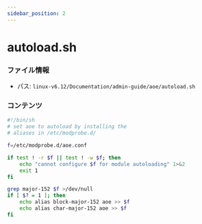 ```yaml
---
sidebar_position: 2
---
```

# autoload.sh

### ファイル情報

- パス: `linux-v6.12/Documentation/admin-guide/aoe/autoload.sh`

### コンテンツ

```sh
#!/bin/sh
# set aoe to autoload by installing the
# aliases in /etc/modprobe.d/

f=/etc/modprobe.d/aoe.conf

if test ! -r $f || test ! -w $f; then
	echo "cannot configure $f for module autoloading" 1>&2
	exit 1
fi

grep major-152 $f >/dev/null
if [ $? = 1 ]; then
	echo alias block-major-152 aoe >> $f
	echo alias char-major-152 aoe >> $f
fi


```
